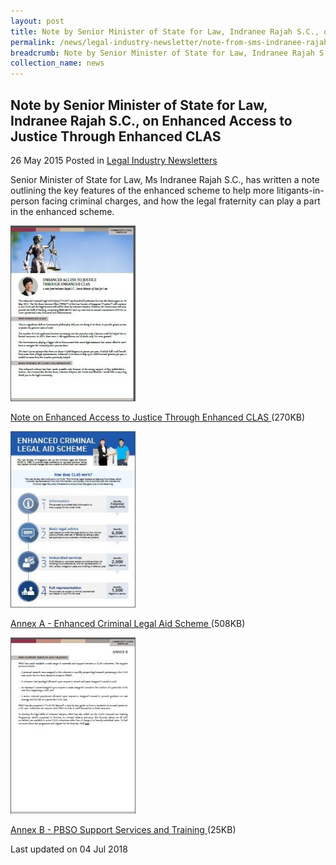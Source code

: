 ```yaml
---
layout: post
title: Note by Senior Minister of State for Law, Indranee Rajah S.C., on Enhanced Access to Justice Through Enhanced CLAS
permalink: /news/legal-industry-newsletter/note-from-sms-indranee-rajah---EnhancedAccesstoJusticeThroughEnhancedCLAS/
breadcrumb: Note by Senior Minister of State for Law, Indranee Rajah S.C., on Enhanced Access to Justice Through Enhanced CLAS
collection_name: news
---
```


<style>
  .image {width: 200px;}
  .image img {max-width: 100%;}
</style>

Note by Senior Minister of State for Law, Indranee Rajah S.C., on Enhanced Access to Justice Through Enhanced CLAS
---

26 May 2015 Posted in [Legal Industry Newsletters](/news/legal-industry-newsletters/)

Senior Minister of State for Law, Ms Indranee Rajah S.C., has written a note outlining the key features of the enhanced scheme to help more litigants-in-person facing criminal charges, and how the legal fraternity can play a part in the enhanced scheme.

<div class="image">
  <a href="/files/NotebySMSonEnhancedCLAS.pdf/"><img src="/images/1530696547468.jpg/"></a>
</div>

<a href="/files/NotebySMSonEnhancedCLAS.pdf/">Note on Enhanced Access to Justice Through Enhanced CLAS </a>(270KB)


<div class="image">
  <a href="/files/2AnnexA.pdf/"><img src="/images/2432612122627.jpg/"></a>
</div>

<a href="/files/2AnnexA.pdf/">Annex A - Enhanced Criminal Legal Aid Scheme </a>(508KB)

<div class="image">
  <a href="/files/3AnnexBv2.pdf/"><img src="/images/3432612717969.jpg/"></a>
</div>

<a href="/files/3AnnexBv2.pdf/">Annex B - PBSO Support Services and Training </a>(25KB)

<p class="right-side-updated">Last updated on 04 Jul 2018</p>
